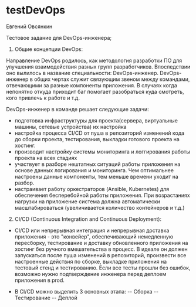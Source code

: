 # testDevOps
Евгений Овсянкин 

Тестовое задание для DevOps-инженера;

1. Общие концепции DevOps:

Направление DevOps родилось, как методология разработки ПО для улучшения взаимодействия разных групп разработчиков. Впоследствии оно вылилось в название специальности: DevOps-инженер.
DevOps-инженер в общих чертах служит связующим звеном между командами, отвечающими за разные компоненты приложения. В случаях когда непонятно откуда приходит баг помогает разобраться куда смотреть, кого привлечь к работе и т.д.

DevOps-инженер в команде решает следующие задачи:
- подготовка инфраструктуры для проекта(сервера, виртуальные машины, сетевые устройства) их настройка
- настройка процесса CI/CD от пуша в репозиторий изменений кода до сборки проекта, тестирования, выкладки готового проекта на хостинг. 
- производит настройку системы мониторинга и логгирования работы проекта на всех стадиях
- участвует в разборе нештатных ситуаций работы приложения на основе данных логирования и мониторинга. Чем оптимальнее настроены данные компоненты, тем меньше времени уходит на разбор.
- настраивает работу оркестраторов (Ansible, Kubernetes) для обеспечения бесперебойной работы приложения. При возрастаниях нагрузки на приложение система должна автоматически масштабироваться (увеличивается количество контейнеров и т.д.)

2. CI/CD (Continuous Integration and Continuous Deployment):

- CI/CD или непрерывная интеграция и непрерывная доставка приложения - это "конвейер", обеспечивающий немедленную пересборку, тестирование и доставку обновленного приложения на хостинг без ручного вмешательства в процесс. В идеале он должен запускаться после пуша изменений в репозиторий, произвести все настроенные действия по сборке, выкладке приложения на тестовый стенд и тестированию. Если все тесты прошли без ошибок, возможно нужно подтверждение инженера перед деплоем приложения в prod. 

- В CI/CD можно выделить 3 основных этапа:
-- Сборка
-- Тестирование
-- Деплой